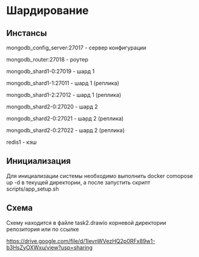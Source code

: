 # Шардирование
## Инстансы
mongodb_config_server:27017 - сервер конфигурации

mongodb_router:27018 - роутер

mongodb_shard1-0:27019 - шард 1

mongodb_shard1-1:27011 - шард 1 (реплика)

mongodb_shard1-2:27012 - шард 1 (реплика)

mongodb_shard2-0:27020 - шард 2

mongodb_shard2-0:27021 - шард 2 (реплика)

mongodb_shard2-0:27022 - шард 2 (реплика)

redis1                 - кэш

## Инициализация


Для инициализации системы необходимо выполнить docker comopose up -d в текущей директории, а после запустить скрипт scripts/app_setup.sh


## Схема

Схему находится в файле task2.drawio корневой директории репозитория или по ссылке

https://drive.google.com/file/d/1IevnWVezHQ2p0RFx89w1-b3HsZyOXWxu/view?usp=sharing

